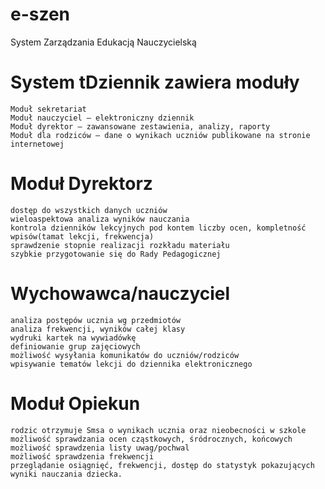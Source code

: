# e-szen
System Zarządzania Edukacją Nauczycielską

# System tDziennik zawiera moduły

    Moduł sekretariat
    Moduł nauczyciel – elektroniczny dziennik
    Moduł dyrektor – zawansowane zestawienia, analizy, raporty
    Moduł dla rodziców – dane o wynikach uczniów publikowane na stronie internetowej

# Moduł Dyrektorz

    dostęp do wszystkich danych uczniów
    wieloaspektowa analiza wyników nauczania
    kontrola dzienników lekcyjnych pod kontem liczby ocen, kompletność wpisów(tamat lekcji, frekwencja)
    sprawdzenie stopnie realizacji rozkładu materiału
    szybkie przygotowanie się do Rady Pedagogicznej

# Wychowawca/nauczyciel

    analiza postępów ucznia wg przedmiotów
    analiza frekwencji, wyników całej klasy
    wydruki kartek na wywiadówkę
    definiowanie grup zajęciowych
    możliwość wysyłania komunikatów do uczniów/rodziców
    wpisywanie tematów lekcji do dziennika elektronicznego

# Moduł Opiekun

    rodzic otrzymuje Smsa o wynikach ucznia oraz nieobecności w szkole
    możliwość sprawdzania ocen cząstkowych, śródrocznych, końcowych
    możliwość sprawdzenia listy uwag/pochwal
    możliwość sprawdzenia frekwencji
    przeglądanie osiągnięć, frekwencji, dostęp do statystyk pokazujących wyniki nauczania dziecka.
